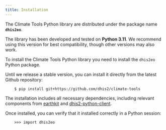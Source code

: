 ```yaml
---
title: Installation
---
```


The Climate Tools Python library are distributed under the package name **`dhis2eo`**. 

The library has been developed and tested on **Python 3.11**. We recommend using this version for best compatibility, though other versions may also work. 

To install the Climate Tools Python library you need to install the `dhis2eo` Python package. 

Until we release a stable version, you can install it directly from the latest Github repository:

        $ pip install git+https://github.com/dhis2/climate-tools

The installation includes all necessary dependencies, including relevant components from [earthkit](../tools/earthkit.md) and [dhis2-python-client](../tools/dhis2-python-client.md).

Once installed, you can verify that it installed correctly in a Python session:

        >>> import dhis2eo
